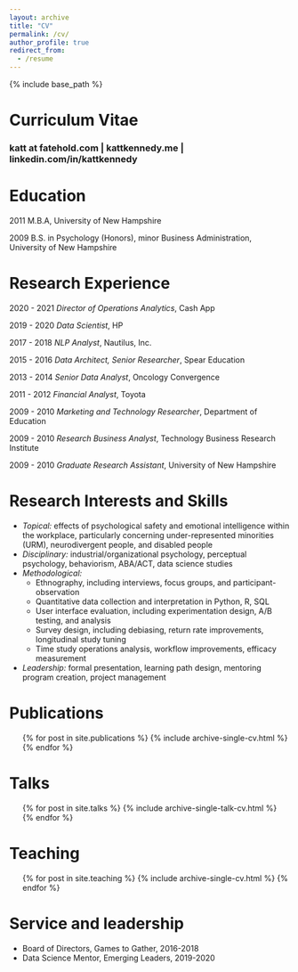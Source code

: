 ```yaml
---
layout: archive
title: "CV"
permalink: /cv/
author_profile: true
redirect_from:
  - /resume
---
```


{% include base_path %}

# Curriculum Vitae
### katt at fatehold.com | kattkennedy.me | linkedin.com/in/kattkennedy


Education
======
2011    M.B.A, University of New Hampshire

2009    B.S. in Psychology (Honors), minor Business Administration, University of New Hampshire


Research Experience
======
2020 - 2021   *Director of Operations Analytics*, Cash App

2019 - 2020   *Data Scientist*, HP

2017 - 2018   *NLP Analyst*, Nautilus, Inc.

2015 - 2016   *Data Architect, Senior Researcher*, Spear Education

2013 - 2014   *Senior Data Analyst*, Oncology Convergence

2011 - 2012   *Financial Analyst*, Toyota

2009 - 2010   *Marketing and Technology Researcher*, Department of Education

2009 - 2010   *Research Business Analyst*, Technology Business Research Institute

2009 - 2010   *Graduate Research Assistant*, University of New Hampshire

  
Research Interests and Skills
======
* *Topical:* effects of psychological safety and emotional intelligence within the workplace, particularly concerning under-represented minorities (URM), neurodivergent people, and disabled people
* *Disciplinary:* industrial/organizational psychology, perceptual psychology, behaviorism, ABA/ACT, data science studies
* *Methodological:*
  - Ethnography, including interviews, focus groups, and participant-observation
  - Quantitative data collection and interpretation in Python, R, SQL
  - User interface evaluation, including experimentation design, A/B testing, and analysis
  - Survey design, including debiasing, return rate improvements, longitudinal study tuning
  - Time study operations analysis, workflow improvements, efficacy measurement
* *Leadership:* formal presentation, learning path design, mentoring program creation, project management

Publications
======
  <ul>{% for post in site.publications %}
    {% include archive-single-cv.html %}
  {% endfor %}</ul>
  
Talks
======
  <ul>{% for post in site.talks %}
    {% include archive-single-talk-cv.html %}
  {% endfor %}</ul>
  
Teaching
======
  <ul>{% for post in site.teaching %}
    {% include archive-single-cv.html %}
  {% endfor %}</ul>
  
Service and leadership
======
* Board of Directors, Games to Gather, 2016-2018
* Data Science Mentor, Emerging Leaders, 2019-2020
